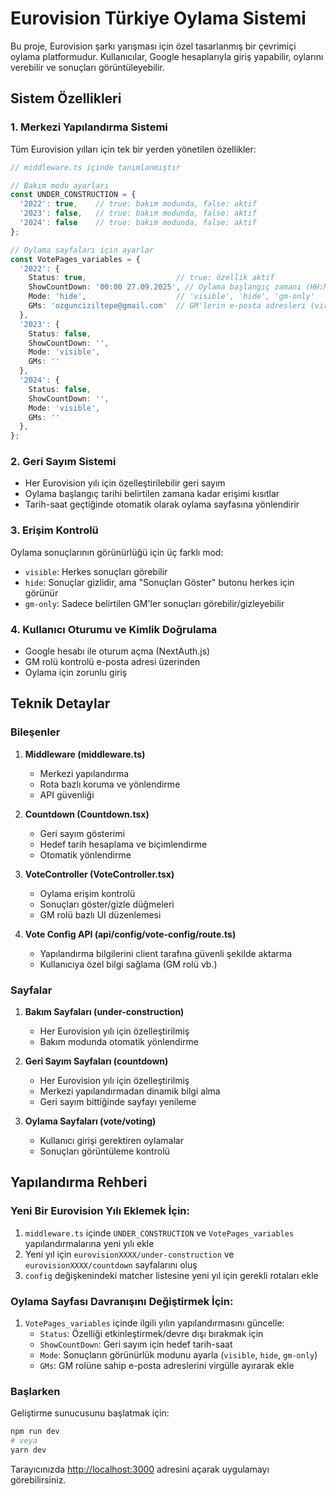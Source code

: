 # Eurovision Türkiye Oylama Sistemi

Bu proje, Eurovision şarkı yarışması için özel tasarlanmış bir çevrimiçi oylama platformudur. Kullanıcılar, Google hesaplarıyla giriş yapabilir, oylarını verebilir ve sonuçları görüntüleyebilir.

## Sistem Özellikleri

### 1. Merkezi Yapılandırma Sistemi

Tüm Eurovision yılları için tek bir yerden yönetilen özellikler:

```typescript
// middleware.ts içinde tanımlanmıştır

// Bakım modu ayarları
const UNDER_CONSTRUCTION = {
  '2022': true,    // true: bakım modunda, false: aktif
  '2023': false,   // true: bakım modunda, false: aktif
  '2024': false    // true: bakım modunda, false: aktif
};

// Oylama sayfaları için ayarlar
const VotePages_variables = {
  '2022': { 
    Status: true,                    // true: özellik aktif
    ShowCountDown: '00:00 27.09.2025', // Oylama başlangıç zamanı (HH:MM DD.MM.YYYY)
    Mode: 'hide',                    // 'visible', 'hide', 'gm-only'
    GMs: 'ozgunciziltepe@gmail.com'  // GM'lerin e-posta adresleri (virgülle ayrılmış)
  },
  '2023': { 
    Status: false, 
    ShowCountDown: '', 
    Mode: 'visible', 
    GMs: '' 
  },
  '2024': { 
    Status: false, 
    ShowCountDown: '', 
    Mode: 'visible', 
    GMs: '' 
  },
};
```

### 2. Geri Sayım Sistemi

- Her Eurovision yılı için özelleştirilebilir geri sayım
- Oylama başlangıç tarihi belirtilen zamana kadar erişimi kısıtlar
- Tarih-saat geçtiğinde otomatik olarak oylama sayfasına yönlendirir

### 3. Erişim Kontrolü

Oylama sonuçlarının görünürlüğü için üç farklı mod:

- `visible`: Herkes sonuçları görebilir
- `hide`: Sonuçlar gizlidir, ama "Sonuçları Göster" butonu herkes için görünür
- `gm-only`: Sadece belirtilen GM'ler sonuçları görebilir/gizleyebilir

### 4. Kullanıcı Oturumu ve Kimlik Doğrulama

- Google hesabı ile oturum açma (NextAuth.js)
- GM rolü kontrolü e-posta adresi üzerinden
- Oylama için zorunlu giriş

## Teknik Detaylar

### Bileşenler

1. **Middleware (middleware.ts)**
   - Merkezi yapılandırma
   - Rota bazlı koruma ve yönlendirme
   - API güvenliği

2. **Countdown (Countdown.tsx)**
   - Geri sayım gösterimi
   - Hedef tarih hesaplama ve biçimlendirme
   - Otomatik yönlendirme

3. **VoteController (VoteController.tsx)**
   - Oylama erişim kontrolü
   - Sonuçları göster/gizle düğmeleri
   - GM rolü bazlı UI düzenlemesi

4. **Vote Config API (api/config/vote-config/route.ts)**
   - Yapılandırma bilgilerini client tarafına güvenli şekilde aktarma
   - Kullanıcıya özel bilgi sağlama (GM rolü vb.)

### Sayfalar

1. **Bakım Sayfaları (under-construction)**
   - Her Eurovision yılı için özelleştirilmiş
   - Bakım modunda otomatik yönlendirme

2. **Geri Sayım Sayfaları (countdown)**
   - Her Eurovision yılı için özelleştirilmiş
   - Merkezi yapılandırmadan dinamik bilgi alma
   - Geri sayım bittiğinde sayfayı yenileme

3. **Oylama Sayfaları (vote/voting)**
   - Kullanıcı girişi gerektiren oylamalar
   - Sonuçları görüntüleme kontrolü

## Yapılandırma Rehberi

### Yeni Bir Eurovision Yılı Eklemek İçin:

1. `middleware.ts` içinde `UNDER_CONSTRUCTION` ve `VotePages_variables` yapılandırmalarına yeni yılı ekle
2. Yeni yıl için `eurovisionXXXX/under-construction` ve `eurovisionXXXX/countdown` sayfalarını oluş
3. `config` değişkenindeki matcher listesine yeni yıl için gerekli rotaları ekle

### Oylama Sayfası Davranışını Değiştirmek İçin:

1. `VotePages_variables` içinde ilgili yılın yapılandırmasını güncelle:
   - `Status`: Özelliği etkinleştirmek/devre dışı bırakmak için
   - `ShowCountDown`: Geri sayım için hedef tarih-saat
   - `Mode`: Sonuçların görünürlük modunu ayarla (`visible`, `hide`, `gm-only`)
   - `GMs`: GM rolüne sahip e-posta adreslerini virgülle ayırarak ekle

### Başlarken

Geliştirme sunucusunu başlatmak için:

```bash
npm run dev
# veya
yarn dev
```

Tarayıcınızda [http://localhost:3000](http://localhost:3000) adresini açarak uygulamayı görebilirsiniz.
